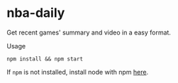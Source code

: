 # nba-daily
Get recent games' summary and video in a easy format.

Usage
```
npm install && npm start
```

If `npm` is not installed, install node with npm [here](http://nodejs.org/).